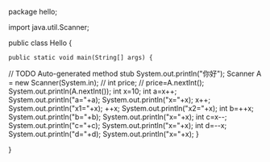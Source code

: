 package hello;

import java.util.Scanner;

public class Hello {

	public static void main(String[] args) {
//		 TODO Auto-generated method stub
		System.out.println("你好");
		Scanner A = new Scanner(System.in);
//		int price;
//		price=A.nextInt();
		System.out.println(A.nextInt());
		int x=10;
		int a=x++;
		System.out.println("a="+a);
		System.out.println("x="+x);
		x++;
		System.out.println("x1="+x);
		++x;
		System.out.println("x2="+x);
		int b=++x;
		System.out.println("b="+b);
		System.out.println("x="+x);
		int c=x--;
		System.out.println("c="+c);
		System.out.println("x="+x);
		int d=--x;
		System.out.println("d="+d);
		System.out.println("x="+x);
	}

}
